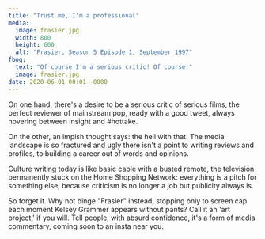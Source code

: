 ```yaml
---
title: "Trust me, I'm a professional"
media:
  image: frasier.jpg
  width: 800
  height: 600
  alt: "Frasier, Season 5 Episode 1, September 1997"
fbog:
  text: "Of course I'm a serious critic! Of course!"
  image: frasier.jpg
date: 2020-06-01 00:01 -0800
---
```

On one hand, there's a desire to be a serious critic of serious films, the perfect reviewer of mainstream pop, ready with a good tweet, always hovering between insight and #hottake.

On the other, an impish thought says: the hell with that. The media landscape is so fractured and ugly there isn't a point to writing reviews and profiles, to building a career out of words and opinions.

Culture writing today is like basic cable with a busted remote, the television permanently stuck on the Home Shopping Network: everything is a pitch for something else, because criticism is no longer a job but publicity always is.

So forget it. Why not binge "Frasier" instead, stopping only to screen cap each moment Kelsey Grammer appears without pants? Call it an 'art project,' if you will. Tell people, with absurd confidence, it's a form of media commentary, coming soon to an insta near you.
